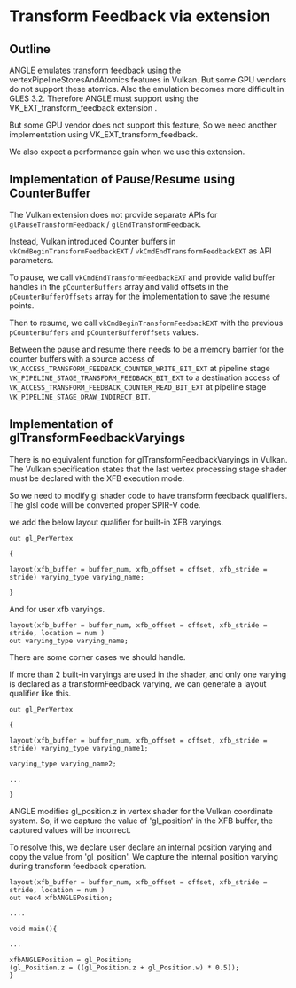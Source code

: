 # Transform Feedback via extension

## Outline

ANGLE emulates transform feedback using the vertexPipelineStoresAndAtomics features in Vulkan.
But some GPU vendors do not support these atomics. Also the emulation becomes more difficult in
GLES 3.2. Therefore ANGLE must support using the VK_EXT_transform_feedback extension .

But some GPU vendor does not support this feature, So we need another implementation using
VK_EXT_transform_feedback.

We also expect a performance gain when we use this extension.

## Implementation of Pause/Resume using CounterBuffer

The Vulkan extension does not provide separate APIs for `glPauseTransformFeedback` /
`glEndTransformFeedback`.

Instead, Vulkan introduced Counter buffers in `vkCmdBeginTransformFeedbackEXT` /
`vkCmdEndTransformFeedbackEXT` as API parameters.

To pause, we call `vkCmdEndTransformFeedbackEXT` and provide valid buffer handles in the
`pCounterBuffers` array and valid offsets in the `pCounterBufferOffsets` array for the
implementation to save the resume points.

Then to resume, we call `vkCmdBeginTransformFeedbackEXT` with the previous `pCounterBuffers`
and `pCounterBufferOffsets` values.

Between the pause and resume there needs to be a memory barrier for the counter buffers with a
source access of `VK_ACCESS_TRANSFORM_FEEDBACK_COUNTER_WRITE_BIT_EXT` at pipeline stage
`VK_PIPELINE_STAGE_TRANSFORM_FEEDBACK_BIT_EXT` to a destination access of
`VK_ACCESS_TRANSFORM_FEEDBACK_COUNTER_READ_BIT_EXT` at pipeline stage
`VK_PIPELINE_STAGE_DRAW_INDIRECT_BIT`.

## Implementation of glTransformFeedbackVaryings

There is no equivalent function for glTransformFeedbackVaryings in Vulkan. The Vulkan specification
states that the last vertex processing stage shader must be declared with the XFB execution mode.

So we need to modify gl shader code to have transform feedback qualifiers. The glsl code will be
converted proper SPIR-V code.

we add the below layout qualifier for built-in XFB varyings.

```
out gl_PerVertex

{

layout(xfb_buffer = buffer_num, xfb_offset = offset, xfb_stride = stride) varying_type varying_name;

}
```

 And for user xfb varyings.

```
layout(xfb_buffer = buffer_num, xfb_offset = offset, xfb_stride = stride, location = num )
out varying_type varying_name;

```

There are some corner cases we should handle.

If more than 2 built-in varyings are used in the shader, and only one varying is declared as a
transformFeedback varying, we can generate a layout qualifier like this.

```
out gl_PerVertex

{

layout(xfb_buffer = buffer_num, xfb_offset = offset, xfb_stride = stride) varying_type varying_name1;

varying_type varying_name2;

...

}
```

ANGLE modifies gl_position.z in vertex shader for the Vulkan coordinate system. So, if we capture
the value of 'gl_position' in the XFB buffer, the captured values will be incorrect.

To resolve this, we declare user declare an internal position varying and copy the value from
'gl_position'. We capture the internal position varying during transform feedback operation.

```
layout(xfb_buffer = buffer_num, xfb_offset = offset, xfb_stride = stride, location = num )
out vec4 xfbANGLEPosition;

....

void main(){

...

xfbANGLEPosition = gl_Position;
(gl_Position.z = ((gl_Position.z + gl_Position.w) * 0.5));
}
```

